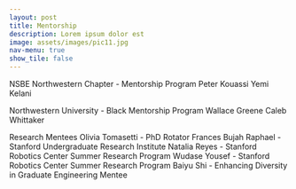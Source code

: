 ```yaml
---
layout: post
title: Mentorship
description: Lorem ipsum dolor est
image: assets/images/pic11.jpg
nav-menu: true
show_tile: false
---
```

NSBE Northwestern Chapter - Mentorship Program
Peter Kouassi
Yemi Kelani

Northwestern University - Black Mentorship Program
Wallace Greene
Caleb Whittaker

Research Mentees
Olivia Tomasetti - PhD Rotator
Frances Bujah Raphael - Stanford Undergraduate Research Institute
Natalia Reyes - Stanford Robotics Center Summer Research Program
Wudase Yousef - Stanford Robotics Center Summer Research Program
Baiyu Shi - Enhancing Diversity in Graduate Engineering Mentee



